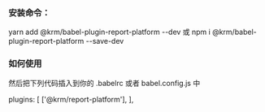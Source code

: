 ### 安装命令：

yarn add @krm/babel-plugin-report-platform --dev
或
npm i @krm/babel-plugin-report-platform --save-dev

### 如何使用

然后把下列代码插入到你的 .babelrc 或者 babel.config.js 中

plugins: [
['@krm/report-platform'],
],
